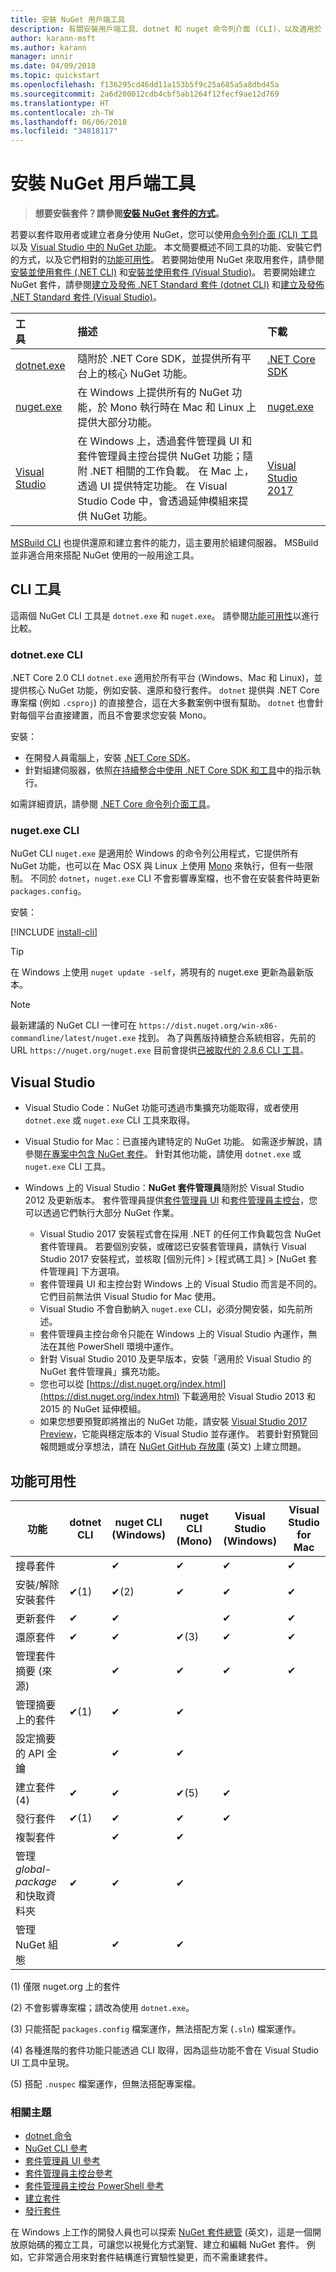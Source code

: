 ```yaml
---
title: 安裝 NuGet 用戶端工具
description: 有關安裝用戶端工具、dotnet 和 nuget 命令列介面 (CLI)，以及適用於 Visual Studio 的套件管理員的指導方針。
author: karann-msft
ms.author: karann
manager: unnir
ms.date: 04/09/2018
ms.topic: quickstart
ms.openlocfilehash: f136295cd46dd11a153b5f9c25a685a5a8dbd45a
ms.sourcegitcommit: 2a6d200012cdb4cbf5ab1264f12fecf9ae12d769
ms.translationtype: HT
ms.contentlocale: zh-TW
ms.lasthandoff: 06/06/2018
ms.locfileid: "34818117"
---
```

# <a name="installing-nuget-client-tools"></a>安裝 NuGet 用戶端工具

> **想要安裝套件？請參閱[安裝 NuGet 套件的方式](consume-packages/ways-to-install-a-package.md)。**

若要以套件取用者或建立者身分使用 NuGet，您可以使用[命令列介面 (CLI) 工具](#cli-tools)以及 [Visual Studio 中的 NuGet 功能](#visual-studio)。 本文簡要概述不同工具的功能、安裝它們的方式，以及它們相對的[功能可用性](#feature-availability)。 若要開始使用 NuGet 來取用套件，請參閱[安裝並使用套件 (.NET CLI)](quickstart/install-and-use-a-package-using-the-dotnet-cli.md) 和[安裝並使用套件 (Visual Studio)](quickstart/install-and-use-a-package-in-visual-studio.md)。 若要開始建立 NuGet 套件，請參閱[建立及發佈 .NET Standard 套件 (dotnet CLI)](quickstart/create-and-publish-a-package-using-the-dotnet-cli.md) 和[建立及發佈 .NET Standard 套件 (Visual Studio)](quickstart/create-and-publish-a-package-using-visual-studio.md)。

| 工具&nbsp;&nbsp;&nbsp;&nbsp;&nbsp;&nbsp;&nbsp;&nbsp;&nbsp;&nbsp;&nbsp;&nbsp;&nbsp;&nbsp;&nbsp; | 描述 | 下載&nbsp;&nbsp;&nbsp;&nbsp;&nbsp;&nbsp;&nbsp;&nbsp;&nbsp; |
|:------------- |:-------------|:-----|
| [dotnet.exe](#dotnetexe-cli) | 隨附於 .NET Core SDK，並提供所有平台上的核心 NuGet 功能。 | [.NET Core SDK](https://www.microsoft.com/net/download/) |
| [nuget.exe](#nugetexe-cli) | 在 Windows 上提供所有的 NuGet 功能，於 Mono 執行時在 Mac 和 Linux 上提供大部分功能。 | [nuget.exe](https://dist.nuget.org/win-x86-commandline/latest/nuget.exe) |
| [Visual Studio](#visual-studio) | 在 Windows 上，透過套件管理員 UI 和套件管理員主控台提供 NuGet 功能；隨附 .NET 相關的工作負載。 在 Mac 上，透過 UI 提供特定功能。 在 Visual Studio Code 中，會透過延伸模組來提供 NuGet 功能。 | [Visual Studio 2017](https://www.visualstudio.com/downloads/) |

[MSBuild CLI](reference/msbuild-targets.md) 也提供還原和建立套件的能力，這主要用於組建伺服器。 MSBuild 並非適合用來搭配 NuGet 使用的一般用途工具。

## <a name="cli-tools"></a>CLI 工具

這兩個 NuGet CLI 工具是 `dotnet.exe` 和 `nuget.exe`。 請參閱[功能可用性](#feature-availability)以進行比較。

### <a name="dotnetexe-cli"></a>dotnet.exe CLI

.NET Core 2.0 CLI `dotnet.exe` 適用於所有平台 (Windows、Mac 和 Linux)，並提供核心 NuGet 功能，例如安裝、還原和發行套件。 `dotnet` 提供與 .NET Core 專案檔 (例如 `.csproj`) 的直接整合，這在大多數案例中很有幫助。 `dotnet` 也會針對每個平台直接建置，而且不會要求您安裝 Mono。

安裝：

- 在開發人員電腦上，安裝 [.NET Core SDK](https://aka.ms/dotnetcoregs)。
- 針對組建伺服器，依照[在持續整合中使用 .NET Core SDK 和工具](/dotnet/core/tools/using-ci-with-cli)中的指示執行。

如需詳細資訊，請參閱 [.NET Core 命令列介面工具](/dotnet/core/tools/index?tabs=netcore2x#tabpanel_fXL5YCOYDa_netcore2x)。

### <a name="nugetexe-cli"></a>nuget.exe CLI

NuGet CLI `nuget.exe` 是適用於 Windows 的命令列公用程式，它提供所有 NuGet 功能，也可以在 Mac OSX 與 Linux 上使用 [Mono](http://www.mono-project.com/docs/getting-started/install/) 來執行，但有一些限制。 不同於 `dotnet`，`nuget.exe` CLI 不會影響專案檔，也不會在安裝套件時更新 `packages.config`。

安裝：

[!INCLUDE [install-cli](includes/install-cli.md)]

> [!Tip]
> 在 Windows 上使用 `nuget update -self`，將現有的 nuget.exe 更新為最新版本。

> [!Note]
> 最新建議的 NuGet CLI 一律可在 `https://dist.nuget.org/win-x86-commandline/latest/nuget.exe` 找到。 為了與舊版持續整合系統相容，先前的 URL `https://nuget.org/nuget.exe` 目前會提供[已被取代的 2.8.6 CLI 工具](https://github.com/NuGet/NuGetGallery/issues/5381)。

## <a name="visual-studio"></a>Visual Studio

- Visual Studio Code：NuGet 功能可透過市集擴充功能取得，或者使用 `dotnet.exe` 或 `nuget.exe` CLI 工具來取得。

- Visual Studio for Mac：已直接內建特定的 NuGet 功能。 如需逐步解說，請參閱[在專案中包含 NuGet 套件](/visualstudio/mac/nuget-walkthrough)。 針對其他功能，請使用 `dotnet.exe` 或 `nuget.exe` CLI 工具。

- Windows 上的 Visual Studio：**NuGet 套件管理員**隨附於 Visual Studio 2012 及更新版本。 套件管理員提供[套件管理員 UI](tools/package-manager-ui.md) 和[套件管理員主控台](tools/package-manager-console.md)，您可以透過它們執行大部分 NuGet 作業。
  - Visual Studio 2017 安裝程式會在採用 .NET 的任何工作負載包含 NuGet 套件管理員。 若要個別安裝，或確認已安裝套管理員，請執行 Visual Studio 2017 安裝程式，並核取 [個別元件] > [程式碼工具] > [NuGet 套件管理員] 下方選項。
  - 套件管理員 UI 和主控台對 Windows 上的 Visual Studio 而言是不同的。 它們目前無法供 Visual Studio for Mac 使用。
  - Visual Studio 不會自動納入 `nuget.exe` CLI，必須分開安裝，如先前所述。
  - 套件管理員主控台命令只能在 Windows 上的 Visual Studio 內運作，無法在其他 PowerShell 環境中運作。
  - 針對 Visual Studio 2010 及更早版本，安裝「適用於 Visual Studio 的 NuGet 套件管理員」擴充功能。
  - 您也可以從 [https://dist.nuget.org/index.html](https://dist.nuget.org/index.html) 下載適用於 Visual Studio 2013 和 2015 的 NuGet 延伸模組。
  - 如果您想要預覽即將推出的 NuGet 功能，請安裝 [Visual Studio 2017 Preview](https://www.visualstudio.com/vs/preview/)，它能與穩定版本的 Visual Studio 並存運作。 若要針對預覽回報問題或分享想法，請在 [NuGet GitHub 存放庫](https://github.com/Nuget/Home/issues) \(英文\) 上建立問題。

## <a name="feature-availability"></a>功能可用性

| 功能 | dotnet CLI | nuget CLI (Windows) | nuget CLI (Mono) | Visual Studio (Windows) | Visual Studio for Mac |
| --- | --- | --- | --- | --- | --- |
| 搜尋套件 |  | &#10004; | &#10004; | &#10004; | &#10004; |
| 安裝/解除安裝套件 | &#10004;(1) | &#10004;(2) | &#10004; | &#10004; | &#10004; |
| 更新套件 | &#10004; | &#10004; | | &#10004; | &#10004; |
| 還原套件 | &#10004; | &#10004; | &#10004;(3) | &#10004; | &#10004; |
| 管理套件摘要 (來源) | | &#10004; | &#10004; | &#10004; | &#10004; |
| 管理摘要上的套件 | &#10004;(1) | &#10004; | &#10004; | | |
| 設定摘要的 API 金鑰 | | &#10004; | &#10004; | | |
| 建立套件(4) | &#10004; | &#10004; | &#10004;(5) | &#10004; | |
| 發行套件 | &#10004;(1) | &#10004; | &#10004; | &#10004; |  |
| 複製套件 |  | &#10004; | &#10004; | | |
| 管理 *global-package* 和快取資料夾 | &#10004; | &#10004; | &#10004; | | |
| 管理 NuGet 組態 | | &#10004; | &#10004; | | |

(1) 僅限 nuget.org 上的套件

(2) 不會影響專案檔；請改為使用 `dotnet.exe`。

(3) 只能搭配 `packages.config` 檔案運作，無法搭配方案 (`.sln`) 檔案運作。

(4) 各種進階的套件功能只能透過 CLI 取得，因為這些功能不會在 Visual Studio UI 工具中呈現。

(5) 搭配 `.nuspec` 檔案運作，但無法搭配專案檔。

### <a name="related-topics"></a>相關主題

- [dotnet 命令](tools/dotnet-commands.md)
- [NuGet CLI 參考](tools/nuget-exe-cli-reference.md)
- [套件管理員 UI 參考](tools/package-manager-ui.md)
- [套件管理員主控台參考](tools/package-manager-console.md)
- [套件管理員主控台 PowerShell 參考](tools/powershell-reference.md)
- [建立套件](create-packages/creating-a-package.md)
- [發行套件](create-packages/publish-a-package.md)

在 Windows 上工作的開發人員也可以探索 [NuGet 套件總管](https://github.com/NuGetPackageExplorer/NuGetPackageExplorer) \(英文\)，這是一個開放原始碼的獨立工具，可讓您以視覺化方式瀏覽、建立和編輯 NuGet 套件。 例如，它非常適合用來對套件結構進行實驗性變更，而不需重建套件。
